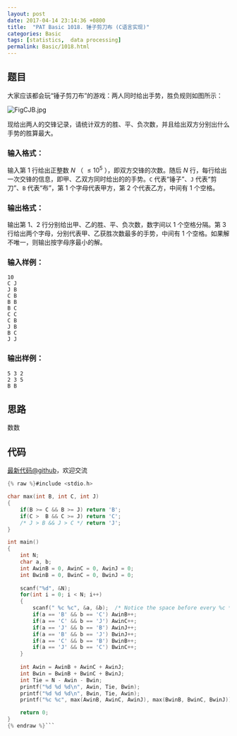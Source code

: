 ```yaml
---
layout: post
date: 2017-04-14 23:14:36 +0800
title:  "PAT Basic 1018. 锤子剪刀布 (C语言实现)"
categories: Basic
tags: [statistics,  data processing]
permalink: Basic/1018.html
---
```


## 题目

大家应该都会玩“锤子剪刀布”的游戏：两人同时给出手势，胜负规则如图所示：

![FigCJB.jpg](https://images.ptausercontent.com/724da598-b37f-4f1f-99b4-71459654ce3a.jpg)

现给出两人的交锋记录，请统计双方的胜、平、负次数，并且给出双方分别出什么手势的胜算最大。

### 输入格式：

输入第 1 行给出正整数 $N$ （ $\le 10^5$ ），即双方交锋的次数。随后 $N$
行，每行给出一次交锋的信息，即甲、乙双方同时给出的的手势。`C` 代表“锤子”、`J` 代表“剪刀”、`B` 代表“布”，第 1 个字母代表甲方，第 2
个代表乙方，中间有 1 个空格。

### 输出格式：

输出第 1、2 行分别给出甲、乙的胜、平、负次数，数字间以 1 个空格分隔。第 3 行给出两个字母，分别代表甲、乙获胜次数最多的手势，中间有 1
个空格。如果解不唯一，则输出按字母序最小的解。

### 输入样例：

    
    
    10
    C J
    J B
    C B
    B B
    B C
    C C
    C B
    J B
    B C
    J J
    

### 输出样例：

    
    
    5 3 2
    2 3 5
    B B
    



## 思路


数数

## 代码

[最新代码@github](https://github.com/OliverLew/PAT/blob/master/PATBasic/1018.c)，欢迎交流
```c
{% raw %}#include <stdio.h>

char max(int B, int C, int J)
{
    if(B >= C && B >= J) return 'B';
    if(C >  B && C >= J) return 'C';
    /* J > B && J > C */ return 'J';
}

int main()
{
    int N;
    char a, b;
    int AwinB = 0, AwinC = 0, AwinJ = 0;
    int BwinB = 0, BwinC = 0, BwinJ = 0;
    
    scanf("%d", &N);
    for(int i = 0; i < N; i++)
    {
        scanf(" %c %c", &a, &b);  /* Notice the space before every %c */
        if(a == 'B' && b == 'C') AwinB++;
        if(a == 'C' && b == 'J') AwinC++;
        if(a == 'J' && b == 'B') AwinJ++;
        if(a == 'B' && b == 'J') BwinJ++;
        if(a == 'C' && b == 'B') BwinB++;
        if(a == 'J' && b == 'C') BwinC++;
    }
    
    int Awin = AwinB + AwinC + AwinJ;
    int Bwin = BwinB + BwinC + BwinJ;
    int Tie = N - Awin - Bwin;
    printf("%d %d %d\n", Awin, Tie, Bwin);
    printf("%d %d %d\n", Bwin, Tie, Awin);
    printf("%c %c", max(AwinB, AwinC, AwinJ), max(BwinB, BwinC, BwinJ));

    return 0;
}
{% endraw %}```